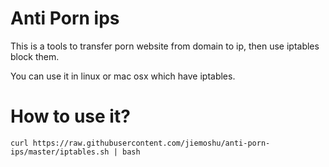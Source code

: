 
# Anti Porn ips

This is a tools to transfer porn website from domain to ip, then use iptables block them.

You can use it in linux or mac osx which have iptables.


# How to use it?

```
curl https://raw.githubusercontent.com/jiemoshu/anti-porn-ips/master/iptables.sh | bash
```

